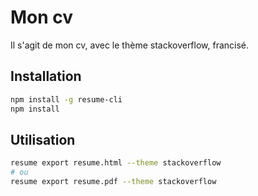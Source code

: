 # Mon cv

Il s'agit de mon cv, avec le thème stackoverflow, francisé.

## Installation

```bash
npm install -g resume-cli
npm install
```

## Utilisation

```bash
resume export resume.html --theme stackoverflow
# ou
resume export resume.pdf --theme stackoverflow
```